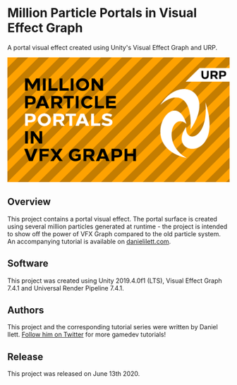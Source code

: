 # Million Particle Portals in Visual Effect Graph

A portal visual effect created using Unity's Visual Effect Graph and URP.

![Particles Banner](banner.jpg)

## Overview

This project contains a portal visual effect. The portal surface is created using several million particles generated at runtime - the project is intended to show off the power of VFX Graph compared to the old particle system. An accompanying tutorial is available on [danielilett.com](https://danielilett.com/2020-06-14-tut5-8-urp-vfx-portal/).

## Software

This project was created using Unity 2019.4.0f1 (LTS), Visual Effect Graph 7.4.1 and Universal Render Pipeline 7.4.1.

## Authors

This project and the corresponding tutorial series were written by Daniel Ilett. [Follow him on Twitter](https://twitter.com/daniel_ilett) for more gamedev tutorials!

## Release

This project was released on June 13th 2020.
